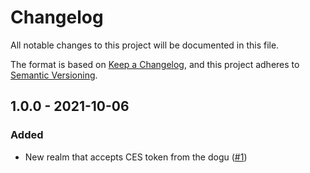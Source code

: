 # Changelog
All notable changes to this project will be documented in this file.

The format is based on [Keep a Changelog](https://keepachangelog.com/en/1.0.0/),
and this project adheres to [Semantic Versioning](https://semver.org/spec/v2.0.0.html).

## 1.0.0 - 2021-10-06
### Added
- New realm that accepts CES token from the dogu ([#1](https://github.com/scm-manager/scm-ces-plugin/pull/1))
